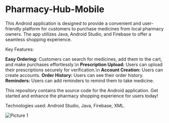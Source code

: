 # Pharmacy-Hub-Mobile

This Android application is designed to provide a convenient and user-friendly platform for customers to purchase medicines from local pharmacy owners. The app utilizes Java, Android Studio, and Firebase to offer a seamless shopping experience.

Key Features:

**Easy Ordering:** Customers can search for medicines, add them to the cart, and make purchases effortlessly.\n
**Prescription Upload:** Users can upload their prescriptions securely for verification.\n
**Account Creation:** Users can create accounts.
**Order History:** Users can see their order history.
**Reminders:** Users can add reminders to remind them to take medicine.

This repository contains the source code for the Android application. Get started and enhance the pharmacy shopping experience for users today!

Technologies used: Android Studio, Java, Firebase, XML.

![Picture 1](https://github.com/imexh/Pharmacy-Hub-Mobile/assets/76934064/e17becd4-160a-467c-87ca-049d454ff458)
